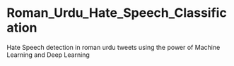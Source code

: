 # Roman_Urdu_Hate_Speech_Classification
Hate Speech detection in roman urdu tweets using the power of Machine Learning and Deep Learning
